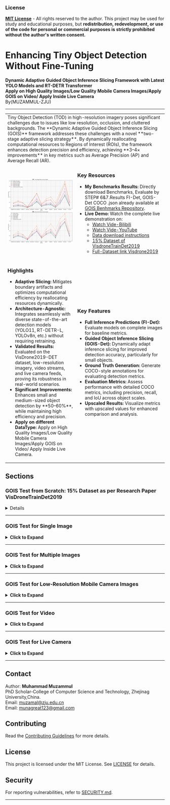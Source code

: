 ### License

[**MIT License**](LICENSE) - All rights reserved to the author. This project may be used for study and educational purposes, but **redistribution, redevelopment, or use of the code for personal or commercial purposes is strictly prohibited without the author's written consent.**

# Enhancing Tiny Object Detection Without Fine-Tuning  
**Dynamic Adaptive Guided Object Inference Slicing Framework with Latest YOLO Models and RT-DETR Transformer**\
**Apply on High Quality Images/Low Quality Mobile Camera Images/Apply GOIS on Video/ Apply Inside Live Camera**\
By(MUZAMMUL-ZJU)

---

<table>
  <tr>
    <td colspan="2">
      Tiny Object Detection (TOD) in high-resolution imagery poses significant challenges due to issues like low resolution, occlusion, and cluttered backgrounds. The **Dynamic Adaptive Guided Object Inference Slicing (GOIS)** framework addresses these challenges with a novel **two-stage adaptive slicing strategy**. By dynamically reallocating computational resources to Regions of Interest (ROIs), the framework enhances detection precision and efficiency, achieving **3–4× improvements** in key metrics such as Average Precision (AP) and Average Recall (AR).
    </td>
  </tr>
  <tr>
    <td>
      <img src="examples/_results.png" alt="Results Graph" width="400">
    </td>
    <td>
      <h3>Key Resources</h3>
      <ul>
        <li><b>My Benchmarks Results:</b>  
        Directly download Benchmarks, Evaluate by STEP# 6&7.Results FI-Det, GOIS-Det COCO .json already available at <a href="https://github.com/MMUZAMMUL/TinyObjectDetection-GOIS">GOIS Benhmarks Repository</a>.</li>
        <li><b>Live Demo:</b>  
        Watch the complete live demonstration on:  
          <ul>
            <li><a href="https://www.bilibili.com/video/BV1jJCFYGEY4/?share_source=copy_web&vd_source=410cbe7831c2ac19912dbaf41a99fc47">Watch Vide-Bilibili</a></li>
            <li><a href="https://youtu.be/T5t5eb_w0S4">Watch Vide-YouTube</a></li>
            <li><a href="data/dataset.md">Data download instructions</a></li>
            <li><a href="https://drive.google.com/drive/folders/12rsLCoPL_7w_oGKurWoDJ8gH1yQ77KJh?usp=drive_link">15% Dataset of VisdroneTrainDet2019</a></li>
            <li><a href="https://drive.google.com/file/d/1a2oHjcEcwXP8oUF95qiwrqzACb2YlUhn/view">Full-Dataset link Visdrone2019</a></li>
          </ul>
        </li>
      </ul>
    </td>
  </tr>
  <tr>
    <td>
      <h3>Highlights</h3>
      <ul>
        <li><b>Adaptive Slicing:</b> Mitigates boundary artifacts and optimizes computational efficiency by reallocating resources dynamically.</li>
        <li><b>Architecture-Agnostic:</b> Integrates seamlessly with diverse state-of-the-art detection models (YOLO11, RT-DETR-L, YOLOv8n, etc.) without requiring retraining.</li>
        <li><b>Validated Results:</b> Evaluated on the VisDrone2019-DET dataset, low-resolution imagery, video streams, and live camera feeds, proving its robustness in real-world scenarios.</li>
        <li><b>Significant Improvements:</b> Enhances small and medium-sized object detection by **50–60%**, while maintaining high efficiency and precision.</li>
         <li><b>Apply on different DataType:</b> Apply on High Quality Images/Low Quality Mobile Camera Images/Apply GOIS on Video/ Apply Inside Live Camera.</li>
      </ul>
    </td>
    <td>
      <h3>Key Features</h3>
      <ul>
        <li><b>Full Inference Predictions (FI-Det):</b> Evaluate models on complete images for baseline metrics.</li>
        <li><b>Guided Object Inference Slicing (GOIS-Det):</b> Dynamically adapt inference slicing for improved detection accuracy, particularly for small objects.</li>
        <li><b>Ground Truth Generation:</b> Generate COCO-style annotations for evaluating detection metrics.</li>
        <li><b>Evaluation Metrics:</b> Assess performance with detailed COCO metrics, including precision, recall, and IoU across object scales.</li>
        <li><b>Upscaled Results:</b> Visualize metrics with upscaled values for enhanced comparison and analysis.</li>
      </ul>
    </td>
  </tr>
</table>

## Sections

### **GOIS Test from Scratch: 15% Dataset as per Research Paper VisDroneTrainDet2019**
<details>
## Installation

### Clone Repository
```bash
git clone https://github.com/MMUZAMMUL/GOIS.git
cd GOIS
```
## Usage Instructions

### 1. **Download Data**
Follow instructions in [Data-download-instructions](data/dataset.md) to prepare the dataset or directly download the 15% subset:  
[**15% Subset Download Link**](https://drive.google.com/drive/folders/12rsLCoPL_7w_oGKurWoDJ8gH1yQ77KJh?usp=drive_link)

### 2. **Download Models**
Run the script to download required models:
```bash
python Models/download_models.py  # OR directly download from Ultralytics and upload in folder
```

### 3. **Generate Ground Truth**
Generate COCO-format ground truth annotations:
```bash
python scripts/generate_ground_truth.py \
    --annotations_folder "<path_to_annotations>" \
    --images_folder "<path_to_images>" \
    --output_coco_path ./data/ground_truth/ground_truth_coco.json  #Give path to save
```

### 4. **Run Full Inference**
Perform full image inference:
```bash
python scripts/full_inference.py \
    --images_folder "<path_to_images>" \  # Give path of testing images
    --model_path "./Models/yolo11n.pt" \   #Give path of model to perform prediction
    --model_type "YOLO" # YOLO or RTDETR or YOLOWorld
    --output_base_path "./data/FI_Predictions/"  # Give path to save output images
```

### 5. **Run GOIS Inference**
Perform sliced inference using GOIS:
```bash
python scripts/gois_inference.py \
     --images_folder "<path_to_images>" \  # Give path of testing images
    --model_path "./Models/yolov8s-worldv2.pt" \   #Give path of model to perform prediction
    --model_type "YOLO" # YOLO or RTDETR or YOLOWorld
    --output_base_path "./data/gois_Predictions/"  # Give path to save output images
```

### 6. **Evaluate Results**
#### Evaluate Full Inference:
```bash
python scripts/evaluate_prediction.py \
    --ground_truth_path ./data/ground_truth/ground_truth_coco.json \
    --predictions_path ./data/FI_Predictions/full_inference.json \
    --iou_type bbox
```

#### Evaluate GOIS:
```bash
python scripts/evaluate_prediction.py \
    --ground_truth_path ./data/ground_truth/ground_truth_coco.json \
    --predictions_path ./data/gois_Predictions/gois_inference.json \
    --iou_type bbox
```

### 7. **Compare Results**
Compare evaluation metrics and calculate percentage improvements:
```bash
python scripts/calculate_results.py \
    --ground_truth_path ./data/ground_truth/ground_truth_coco.json \
    --full_inference_path ./data/FI_Predictions/full_inference.json \
    --gois_inference_path ./data/gois_Predictions/gois_inference.json
```

### 8. **Upscale Metrics**
Visualize results with upscaled metrics:
```bash
python scripts/evaluate_upscaling.py \
    --ground_truth_path ./data/ground_truth/ground_truth_coco.json \
    --full_inference_path ./data/FI_Predictions/full_inference.json \
    --gois_inference_path ./data/gois_Predictions/gois_inference.json
```

---


</details>

---

### **GOIS Test for Single Image**
<details>
  <summary><b>Click to Expand</b></summary>

  #### **Run GOIS Inference for Single Image**
  ```bash
  python scripts/gois_inference.py \
      --images_folder "<single_image_path>" \
      --model_path "./Models/yolo11n.pt" \
      --model_type "YOLO" \
      --output_base_path "./data/gois_Predictions/"
  ```

</details>

---

### **GOIS Test for Multiple Images**
<details>
  <summary><b>Click to Expand</b></summary>

  #### **Run GOIS Inference for Multiple Images**
  ```bash
  python scripts/gois_inference.py \
      --images_folder "<path_to_images_folder>" \
      --model_path "./Models/yolov8n.pt" \
      --model_type "YOLO" \
      --output_base_path "./data/gois_Predictions/"
  ```

</details>

---

### **GOIS Test for Low-Resolution Mobile Camera Images**
<details>
  <summary><b>Click to Expand</b></summary>

  #### **Run GOIS Inference**
  ```bash
  python scripts/gois_inference.py \
      --images_folder "<low_resolution_images_folder>" \
      --model_path "./Models/yolo11n.pt" \
      --model_type "YOLO" \
      --output_base_path "./data/gois_Predictions/"
  ```

</details>

---

### **GOIS Test for Video**
<details>
  <summary><b>Click to Expand</b></summary>

  #### **Process Video Using Full Inference**
  ```bash
  python scripts/full_inference_video.py \
      --video_path "<path_to_video>" \
      --model_path "./Models/yolov9.pt" \
      --output_path "./data/video_predictions/"
  ```

  #### **Process Video Using GOIS**
  ```bash
  python scripts/gois_inference_video.py \
      --video_path "<path_to_video>" \
      --model_path "./Models/yolov9.pt" \
      --output_path "./data/gois_video_predictions/"
  ```

</details>

---

### **GOIS Test for Live Camera**
<details>
  <summary><b>Click to Expand</b></summary>

  #### **Run Live Inference**
  ```bash
  python scripts/live_camera_inference.py \
      --model_path "./Models/yolo11n.pt" \
      --output_path "./data/live_predictions/"
  ```

</details>

---

## Contact
Author: **Muhammad Muzammul**  
PhD Scholar-College of Computer Science and Technology, Zhejinag University,China.\
Email: [muzamal@zju.edu.cn](mailto:muzamal@zju.edu.cn)  
Email: [munagreat123@gmail.com](mailto:munagreat123@gmail.com)  

## Contributing
Read the [Contributing Guidelines](CONTRIBUTING.md) for more details.

## License
This project is licensed under the MIT License. See [LICENSE](LICENSE) for details.

## Security
For reporting vulnerabilities, refer to [SECURITY.md](SECURITY.md).

---
